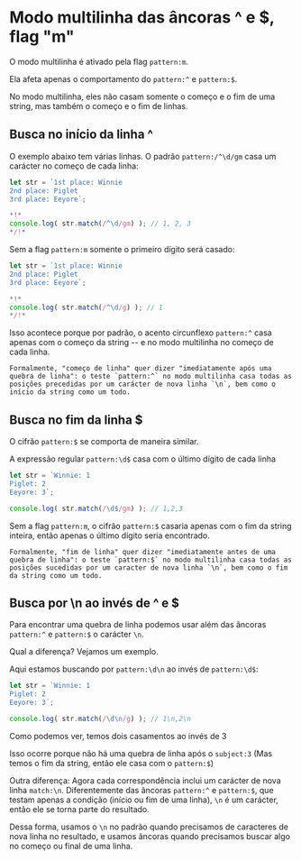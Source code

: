 # Modo multilinha das âncoras ^ e $, flag "m"

O modo multilinha é ativado pela flag `pattern:m`.

Ela afeta apenas o comportamento do `pattern:^` e `pattern:$`.

No modo multilinha, eles não casam somente o começo e o fim de uma string, mas também o começo e o fim de linhas.

## Busca no início da linha ^

O exemplo abaixo tem várias linhas. O padrão `pattern:/^\d/gm` casa um carácter no começo de cada linha:

```js run
let str = `1st place: Winnie
2nd place: Piglet
3rd place: Eeyore`;

*!*
console.log( str.match(/^\d/gm) ); // 1, 2, 3
*/!*
```

Sem a flag `pattern:m` somente o primeiro dígito será casado:

```js run
let str = `1st place: Winnie
2nd place: Piglet
3rd place: Eeyore`;

*!*
console.log( str.match(/^\d/g) ); // 1
*/!*
```

Isso acontece porque por padrão, o acento circunflexo `pattern:^` casa apenas com o começo da string -- e no modo multilinha no começo de cada linha.

```smart
Formalmente, "começo de linha" quer dizer "imediatamente após uma quebra de linha": o teste `pattern:^` no modo multilinha casa todas as posições precedidas por um carácter de nova linha `\n`, bem como o início da string como um todo.
```

## Busca no fim da linha $

O cifrão `pattern:$` se comporta de maneira similar.

A expressão regular `pattern:\d$` casa com o último dígito de cada linha

```js run
let str = `Winnie: 1
Piglet: 2
Eeyore: 3`;

console.log( str.match(/\d$/gm) ); // 1,2,3
```

Sem a flag `pattern:m`, o cifrão `pattern:$` casaria apenas com o fim da string inteira, então apenas o último dígito seria encontrado.

```smart
Formalmente, "fim de linha" quer dizer "imediatamente antes de uma quebra de linha": o teste `pattern:$` no modo multilinha casa todas as posições sucedidas por um caracter de nova linha `\n`, bem como o fim da string como um todo.
```

## Busca por \n ao invés de ^ e $

Para encontrar uma quebra de linha podemos usar além das âncoras `pattern:^` e `pattern:$` o carácter `\n`.

Qual a diferença? Vejamos um exemplo.

Aqui estamos buscando por `pattern:\d\n` ao invés de `pattern:\d$`:

```js run
let str = `Winnie: 1
Piglet: 2
Eeyore: 3`;

console.log( str.match(/\d\n/g) ); // 1\n,2\n
```

Como podemos ver, temos dois casamentos ao invés de 3

Isso ocorre porque não há uma quebra de linha após o `subject:3` (Mas temos o fim da string, então ele casa com o `pattern:$`)

Outra diferença: Agora cada correspondência inclui um carácter de nova linha `match:\n`. Diferentemente das âncoras `pattern:^` e `pattern:$`, que testam apenas a condição (início ou fim de uma linha), `\n` é um carácter, então ele se torna parte do resultado.

Dessa forma, usamos o `\n` no padrão quando precisamos de caracteres de nova linha no resultado, e usamos âncoras quando precisamos buscar algo no começo ou final de uma linha.
